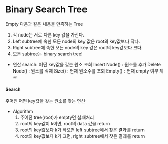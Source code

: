 # Binary Search Tree


Empty 다음과 같은 내용을 만족하는 Tree

 1) 각 node는 서로 다른 key 값을 가진다. 
 2) Left subtree에 속한 모든 node의 key 값은 root의 key값보다 작다. 
 3) Right subtree에 속한 모든 node의 key 값은 root의 key값보다 크다.
 4) 모든 subtree는 binary search tree!


* 연산 
  search: 어떤 key값을 갖는 원소 조회 
  Insert Node() : 원소를 추가
  Delete Node() : 원소를 삭제 
  Size() : 현재 원소수를 조회
  Empty() : 현재 empty 여부 체크 
  
  
#### Search 
  주어진 어떤 key값을 갖는 원소를 찾는 연산
  
  * Algorithm
    1) 주어진 tree(root)가 empty면 실패처리
    2) root의 key값이 k이면, root의 data 값을 return 
    3) root의 key값보다 k가 작으면 left subtree에서 찾은 결과를 return 
    4) root의 key값보다 k가 크면, right subtree에서 찾은 결과를 return 



  
 
